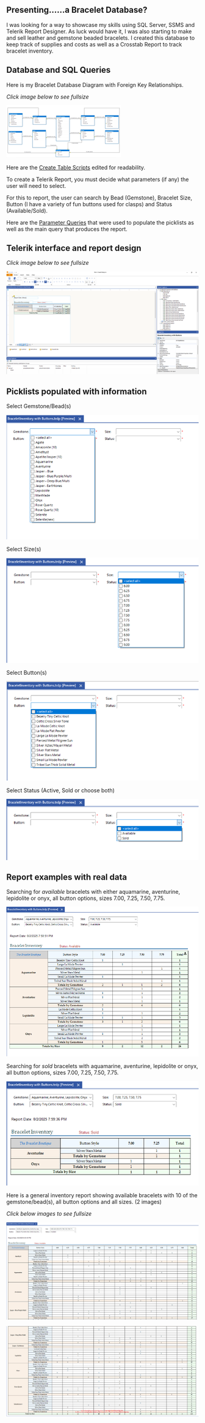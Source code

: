 ## Presenting......a Bracelet Database?


I was looking for a way to showcase my skills using SQL Server, SSMS and Telerik Report Designer.  As luck would have it, I was also starting to make and sell leather and gemstone beaded bracelets.  I created this database to keep track of supplies and costs as well as a Crosstab Report to track bracelet inventory.


## Database and SQL Queries

Here is my Bracelet Database Diagram with Foreign Key Relationships.

_Click image below to see fullsize_

[![Bracelet Database Diagram](images/DatabaseDiagramwithFK-thumb.png)](images/DatabaseDiagramwithFK-full.png)


Here are the [Create Table Scripts](https://github.com/DMWIGGINS/SQL-and-Telerik-Reporting/blob/main/tables.sql) edited for readability.


To create a Telerik Report, you must decide what parameters (if any) the user will need to select.

 
For this to report, the user can search by Bead (Gemstone), Bracelet Size, Button (I have a variety of fun buttons used for clasps) and Status (Available/Sold).


Here are the [Parameter Queries](https://github.com/DMWIGGINS/SQL-and-Telerik-Reporting/blob/main/inventoryreport.sql) that were used to populate the picklists as well as the main query that produces the report.


## Telerik interface and report design

_Click image below to see fullsize_

[![Telerik UI](images/ReportDesignerInterface.png)](images/ReportDesignerInterface.png)


## Picklists populated with information

Select Gemstone/Bead(s)

![BeadPicker](images/BeadPickerwithData.png)


Select Size(s)

![SizePicker](images/SizePickerwithData.png)


Select Button(s)

![ButtonPicker](images/ButtonPickerwithData.png)


Select Status (Active, Sold or choose both)

![StatusPicker](images/StatusPickerwithData.png)


## Report examples with real data

Searching for _available_ bracelets with either aquamarine, aventurine, lepidolite or onyx, all button options, sizes 7.00, 7.25, 7.50, 7.75.

![Size7sAvailable](images/Size7sAvailable.png)


Searching for _sold_ bracelets with aquamarine, aventurine, lepidolite or onyx, all button options, sizes 7.00, 7.25, 7.50, 7.75.

![Size7sSold](images/Size7sSold.png)


Here is a general inventory report showing available bracelets with 10 of the gemstone/bead(s), all button options and all sizes. (2 images)

_Click below images to see fullsize_

[![AllSizesAvailablePart1](images/AllSizesAvailablePart1.PNG)](images/AllSizesAvailablePart1.PNG)

[![AllSizesAvailablePart2](images/AllSizesAvailablePart2.PNG)](images/AllSizesAvailablePart2.PNG)
















